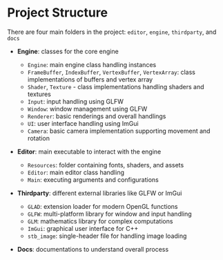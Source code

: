 # Project Structure

There are four main folders in the project: `editor`, `engine`, `thirdparty`, and `docs`

- **Engine**: classes for the core engine
  - `Engine`: main engine class handling instances
  - `FrameBuffer`, `IndexBuffer`, `VertexBuffer`, `VertexArray`: class implementations of buffers and vertex array
  - `Shader`, `Texture` - class implementations handling shaders and textures
  - `Input`: input handling using GLFW
  - `Window`: window management using GLFW
  - `Renderer`: basic renderings and overall handlings
  - `UI`: user interface handling using ImGui
  - `Camera`: basic camera implementation supporting movement and rotation

- **Editor**: main executable to interact with the engine
  - `Resources`: folder containing fonts, shaders, and assets
  - `Editor`: main editor class handling 
  - `Main`: executing arguments and configurations

- **Thirdparty**: different external libraries like GLFW or ImGui
  - `GLAD`: extension loader for modern OpenGL functions
  - `GLFW`: multi-platform library for window and input handling
  - `GLM`: mathematics library for complex computations
  - `ImGui`: graphical user interface for C++
  - `stb_image`: single-header file for handling image loading

- **Docs**: documentations to understand overall process